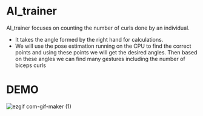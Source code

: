 # AI_trainer
AI_trainer focuses on counting the number of curls done by an individual.
- It takes the angle formed by the right hand for calculations. 
- We will use the pose estimation running on the CPU to find the correct points and using these points we will get the desired angles. Then based on these angles we can find many gestures including the number of biceps curls
# DEMO

![ezgif com-gif-maker (1)](https://user-images.githubusercontent.com/93571457/191872646-829c3dae-6b2d-4010-8fb0-821b9ddaf55e.gif)




